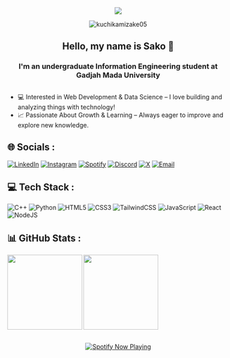 <div align="center">
    <img src="https://readme-typing-svg.demolab.com/?font=Fira+Code&pause=1000&color=D87644&center=true&random=false&width=435&lines=Hey+there!+Welcome+to+my+profile!" />
</div>
<p align="center"> <img src="https://komarev.com/ghpvc/?username=kuchikamizake05&label=Profile%20views&color=0e75b6&style=flat" alt="kuchikamizake05"/></p>

<h2 align="center">Hello, my name is Sako 👋</h2>
<h3 align="center">I'm an undergraduate Information Engineering student at Gadjah Mada University</h3>

##
- 💻 Interested in Web Development & Data Science – I love building and analyzing things with technology!<br>
- 📈 Passionate About Growth & Learning – Always eager to improve and explore new knowledge.

## 🌐 Socials :
[![LinkedIn](https://img.shields.io/badge/faaid%20sakhaa-%230077B5.svg?&style=for-the-badge&logo=linkedin&logoColor=white)](https://linkedin.com/in/faaid-sakhaa) 
[![Instagram](https://img.shields.io/badge/fsid.jp-%23E4405F.svg?&style=for-the-badge&logo=instagram&logoColor=white)](https://instagram.com/fsid.jp/) 
[![Spotify](https://img.shields.io/badge/suckho-1ED760?&style=for-the-badge&logo=spotify&logoColor=white)](https://open.spotify.com/user/31425t3vgnzk7tqwf6azbuza3bia?si=b9a37622dae840f8)
[![Discord](https://img.shields.io/badge/kuchikamizakee-%235865F2.svg?&style=for-the-badge&logo=discord&logoColor=white)](https://discordapp.com/users/489719895425155082)
[![X](https://img.shields.io/badge/kuchizukeee-%2314171A.svg?&style=for-the-badge&logo=x&logoColor=white)](https://x.com/kuchizukeee)
[![Email](https://img.shields.io/badge/email-%23E4405F.svg?&style=for-the-badge&logo=gmail&logoColor=white)](mailto:faaidsakhaa@gmail.com) 

## 💻 Tech Stack :
![C++](https://img.shields.io/badge/c++-%2300599C.svg?style=for-the-badge&logo=c%2B%2B&logoColor=white) 
![Python](https://img.shields.io/badge/python-3670A0?style=for-the-badge&logo=python&logoColor=ffdd54)
![HTML5](https://img.shields.io/badge/html5-%23E34F26.svg?style=for-the-badge&logo=html5&logoColor=white)
![CSS3](https://img.shields.io/badge/css3-%231572B6.svg?style=for-the-badge&logo=css3&logoColor=white) 
![TailwindCSS](https://img.shields.io/badge/tailwindcss-%2338B2AC.svg?style=for-the-badge&logo=tailwind-css&logoColor=white)
![JavaScript](https://img.shields.io/badge/javascript-%23323330.svg?style=for-the-badge&logo=javascript&logoColor=%23F7DF1E) 
![React](https://img.shields.io/badge/react-%2320232a.svg?style=for-the-badge&logo=react&logoColor=%2361DAFB) 
![NodeJS](https://img.shields.io/badge/Node%20js-339933?style=for-the-badge&logo=nodedotjs&logoColor=white) 

## 📊 GitHub Stats :
<img align="left" src="https://nirzak-streak-stats.vercel.app/?user=kuchikamizake05&theme=radical&hide_border=false" height="170 px">
<img align="center" src="https://github-readme-stats.vercel.app/api/top-langs/?username=kuchikamizake05&theme=radical&hide_border=false&include_all_commits=false&count_private=false&layout=compact" height="170 px">

##
<p align="center">
  <a href="https://spotify-github-profile.kittinanx.com/api/view.svg?uid=31425t3vgnzk7tqwf6azbuza3bia&redirect=true">
    <img src="https://spotify-github-profile.kittinanx.com/api/view.svg?uid=31425t3vgnzk7tqwf6azbuza3bia&cover_image=false&theme=default&show_offline=false&background_color=121212&interchange=true&bar_color_cover=false" alt="Spotify Now Playing" />
  </a>
</p>

